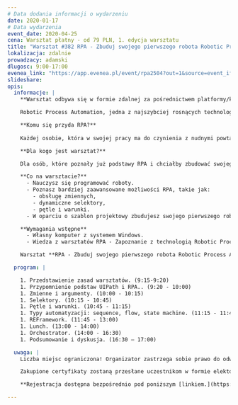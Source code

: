 ```yaml
---
# Data dodania informacji o wydarzeniu
date: 2020-01-17
# Data wydarzenia
event_date: 2020-04-25
cena: Warsztat płatny - od 79 PLN, 1. edycja warsztatu
title: "Warsztat #382 RPA - Zbuduj swojego pierwszego robota Robotic Process Automation"
lokalizacja: zdalnie
prowadzacy: adamski
dlugosc: 9:00-17:00
evenea_link: "https://app.evenea.pl/event/rpa2504?out=1&source=event_iframe"
slideshare:
opis:
  informacje: |
    **Warsztat odbywa się w formie zdalnej za pośrednictwem platformy/komunikatora online, z wykorzystaniem dźwięku, obrazu z kamery, udostępniania ekranu komputera prowadzącego i uczestników.** 

    Robotic Process Automation, jedna z najszybciej rosnących technologii na rynku. Za pomocą robotów, programów komputerowych, pozwala symulować pracę człowieka. Umożliwia zautomatyzowanie powtarzalnych czynności codziennie wykonywanych w pracy. Może to być wprowadzanie faktur do systemu finansowego lub tworzenie nowej karty produktu w systemie sprzedażowym. Robot operuje na poziomie interfejsu użytkownika, dzięki czemu nie występuje potrzeba wprowadzania zmian w istniejących już systemach.

    **Komu się przyda RPA?**
    
    Każdej osobie, która w swojej pracy ma do czynienia z nudnymi powtarzalnymi czynnościami. Jeśli codziennie, co tydzień lub kilka razy w miesiącu wykonujesz dokładnie te same procedury w wolnych i denerwujących systemach na warsztacie poznasz technologię, która  

    **Dla kogo jest warsztat?**

    Dla osób, które poznały już podstawy RPA i chciałby zbudować swojego pierwszego prawdziwego robota.

    **Co na warsztacie?**
      - Nauczysz się programować roboty.
      - Poznasz bardziej zaawansowane możliwości RPA, takie jak:
        - obsługę zmiennych, 
        - dynamiczne selektory, 
        - pętle i warunki. 
      - W oparciu o szablon projektowy zbudujesz swojego pierwszego robota obsługującego cały proces biznesowy end to end.

    **Wymagania wstępne**
      - Własny komputer z systemem Windows.
      - Wiedza z warsztatów RPA - Zapoznanie z technologią Robotic Process Automation.

    Warsztat **RPA - Zbuduj swojego pierwszego robota Robotic Process Automation** jest kontynuacją warsztatu **RPA - Zapoznanie z technologią Robotic Process Automation** dostępnego [tutaj.](https://stacja.it/warsztaty/2020-04-18-RPA-zapoznanie-z-technologia-robotic-process-automation.html)

  program: |

    1. Przedstawienie zasad warsztatów. (9:15-9:20)
    1. Przypomnienie podstaw UIPath i RPA.. (9:20 - 10:00)
    1. Zmienne i argumenty. (10:00 - 10:15)
    1. Selektory. (10:15 - 10:45)
    1. Pętle i warunki. (10:45 - 11:15)
    1. Typy automatyzacji: sequence, flow, state machine. (11:15 - 11:45)
    1. REFramework. (11:45 - 13:00)
    1. Lunch. (13:00 - 14:00)
    1. Orchestrator. (14:00 - 16:30)
    1. Podsumowanie i dyskusja. (16:30 – 17:00)

  uwaga: |
    Liczba miejsc ograniczona! Organizator zastrzega sobie prawo do odwołania warsztatu w przypadku niezgłoszenia się minimalnej liczby uczestników.

    Zakupione certyfikaty zostaną przesłane uczestnikom w formie elektoronicznej po warsztacie oraz za pośrednictwem firmy kurierskiej w momencie poprawy sytuacji wywołanej epidemią koronawirusa. 

    **Rejestracja dostępna bezpośrednio pod poniższym [linkiem.](https://app.evenea.pl/event/rpa2504/)**

---
```


